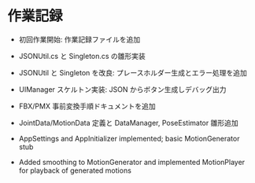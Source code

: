 # 作業記録
- 初回作業開始: 作業記録ファイルを追加

- JSONUtil.cs と Singleton.cs の雛形実装
- JSONUtil と Singleton を改良: プレースホルダー生成とエラー処理を追加
- UIManager スケルトン実装: JSON からボタン生成しデバッグ出力
- FBX/PMX 事前変換手順ドキュメントを追加
- JointData/MotionData 定義と DataManager, PoseEstimator 雛形追加
- AppSettings and AppInitializer implemented; basic MotionGenerator stub
- Added smoothing to MotionGenerator and implemented MotionPlayer for
  playback of generated motions
